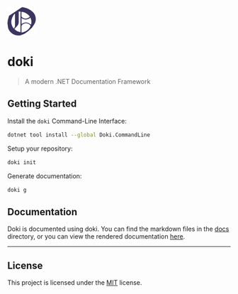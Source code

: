 ![](assets/logo-64x64.png)

# doki

> A modern .NET Documentation Framework

## Getting Started

Install the `doki` Command-Line Interface:

```bash
dotnet tool install --global Doki.CommandLine
```

Setup your repository:

```bash
doki init
```

Generate documentation:

```bash
doki g
```

## Documentation

Doki is documented using doki. You can find the markdown files in the [docs](docs/README.md) directory, or you can view
the rendered documentation [here](https://doki.dvolper.dev).

---

## License

This project is licensed under the [MIT](LICENSE.txt) license.
